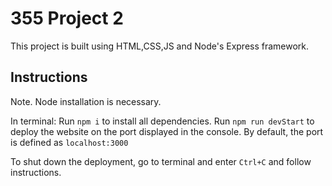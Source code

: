 # 355 Project 2
This project is built using HTML,CSS,JS and Node's Express framework.

## Instructions

Note. Node installation is necessary.

In terminal:
Run `npm i` to install all dependencies.
Run `npm run devStart` to deploy the website on the port displayed in the console.
By default, the port is defined as `localhost:3000`

To shut down the deployment, go to terminal and enter `Ctrl+C` and follow instructions.



